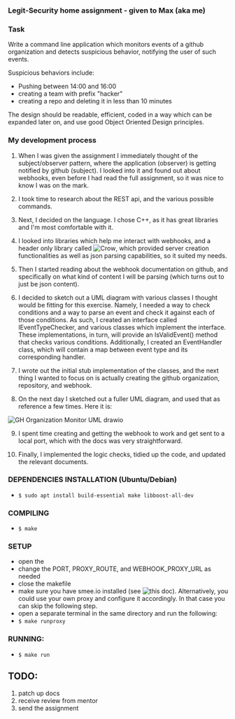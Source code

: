 ### Legit-Security home assignment - given to Max (aka me)

### Task
Write a command line application which monitors events of a github organization and detects suspicious behavior, notifying the user of such events.

Suspicious behaviors include:
- Pushing between 14:00 and 16:00
- creating a team with prefix "hacker"
- creating a repo and deleting it in less than 10 minutes

The design should be readable, efficient, coded in a way which can be expanded later on, and use good Object Oriented Design principles.

### My development process

1. When I was given the assignment I immediately thought of the subject/observer pattern, where the application (observer) is getting notified by github (subject). I looked into it and found out about webhooks, even before I had read the full assignment, so it was nice to know I was on the mark.

2. I took time to research about the REST api, and the various possible commands.

3. Next, I decided on the language. I chose C++, as it has great libraries and I'm most comfortable with it.

4. I looked into libraries which help me interact with webhooks, and a header only library called ![Crow](https://crowcpp.org/master/), which provided server creation functionalities as well as json parsing capabilities, so it suited my needs.

5. Then I started reading about the webhook documentation on github, and specifically on what kind of content I will be parsing (which turns out to just be json content).

6. I decided to sketch out a UML diagram with various classes I thought would be fitting for this exercise. Namely, I needed a way to check conditions and a way to parse an event and check it against each of those conditions. As such, I created an interface called IEventTypeChecker, and various classes which implement the interface. These implementations, in turn, will provide an IsValidEvent() method that checks various conditions. Additionally, I created an EventHandler class, which will contain a map between event type and its corresponding handler.

7. I wrote out the initial stub implementation of the classes, and the next thing I wanted to focus on is actually creating the github organization, repository, and webhook. 

8. On the next day I sketched out a fuller UML diagram, and used that as reference a few times. Here it is:

![GH Organization Monitor UML drawio](https://github.com/SystemGlitch101/gh_organization_activity_monitor/assets/59316055/0306e85d-9818-4e94-ae1a-1e64c3d1751d)

9. I spent time creating and getting the webhook to work and get sent to a local port, which with the docs was very straightforward.

10. Finally, I implemented the logic checks, tidied up the code, and updated the relevant documents.

### DEPENDENCIES INSTALLATION (Ubuntu/Debian)

- `$ sudo apt install build-essential make libboost-all-dev`


### COMPILING

- `$ make`

### SETUP
- open the
- change the PORT, PROXY_ROUTE, and WEBHOOK_PROXY_URL as needed
- close the makefile
- make sure you have smee.io installed (see ![this doc](https://docs.github.com/en/enterprise-cloud@latest/apps/creating-github-apps/writing-code-for-a-github-app/quickstart)). Alternatively, you could use your own proxy and configure it accordingly. In that case you can skip the following step.
- open a separate terminal in the same directory and run the following:
- `$ make runproxy`

### RUNNING:
- `$ make run`

## TODO:
1. patch up docs
2. receive review from mentor
3. send the assignment
